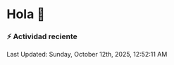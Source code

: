 # Hola 👋 

### :zap: Actividad reciente

<!--RECENT_ACTIVITY:start-->
<!--RECENT_ACTIVITY:end-->


<!--RECENT_ACTIVITY:last_update-->
Last Updated: Sunday, October 12th, 2025, 12:52:11 AM
<!--RECENT_ACTIVITY:last_update_end-->
